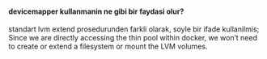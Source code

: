 #### devicemapper kullanmanin ne gibi bir faydasi olur?
standart lvm extend prosedurunden farkli olarak, soyle bir ifade kullanilmis;
Since we are directly accessing the thin pool within docker, we won’t need to
create or extend a filesystem or mount the LVM volumes.
